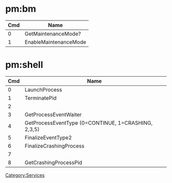 # pm:bm

| Cmd | Name                  |
| --- | --------------------- |
| 0   | GetMaintenanceMode?   |
| 1   | EnableMaintenanceMode |

# pm:shell

| Cmd | Name                                                |
| --- | --------------------------------------------------- |
| 0   | LaunchProcess                                       |
| 1   | TerminatePid                                        |
| 2   |                                                     |
| 3   | GetProcessEventWaiter                               |
| 4   | GetProcessEventType (0=CONTINUE, 1=CRASHING, 2,3,5) |
| 5   | FinalizeEventType2                                  |
| 6   | FinalizeCrashingProcess                             |
| 7   |                                                     |
| 8   | GetCrashingProcessPid                               |

[Category:Services](Category:Services "wikilink")
